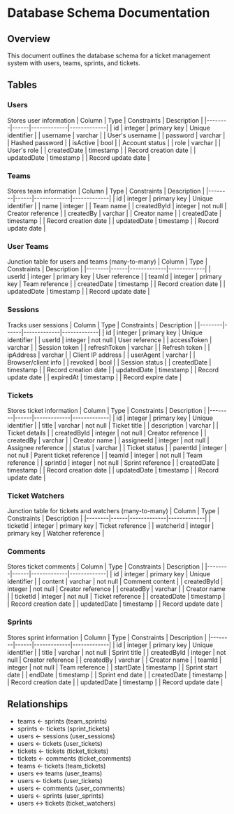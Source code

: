# Database Schema Documentation

## Overview

This document outlines the database schema for a ticket management system with users, teams, sprints, and tickets.

## Tables

### Users

Stores user information
| Column | Type | Constraints | Description |
|--------|------|-------------|-------------|
| id | integer | primary key | Unique identifier |
| username | varchar | | User's username |
| password | varchar | | Hashed password |
| isActive | bool | | Account status |
| role | varchar | | User's role |
| createdDate | timestamp | | Record creation date |
| updatedDate | timestamp | | Record update date |

### Teams

Stores team information
| Column | Type | Constraints | Description |
|--------|------|-------------|-------------|
| id | integer | primary key | Unique identifier |
| name | integer | | Team name |
| createdById | integer | not null | Creator reference |
| createdBy | varchar | | Creator name |
| createdDate | timestamp | | Record creation date |
| updatedDate | timestamp | | Record update date |

### User Teams

Junction table for users and teams (many-to-many)
| Column | Type | Constraints | Description |
|--------|------|-------------|-------------|
| userId | integer | primary key | User reference |
| teamId | integer | primary key | Team reference |
| createdDate | timestamp | | Record creation date |
| updatedDate | timestamp | | Record update date |

### Sessions

Tracks user sessions
| Column | Type | Constraints | Description |
|--------|------|-------------|-------------|
| id | integer | primary key | Unique identifier |
| userId | integer | not null | User reference |
| accessToken | varchar | | Session token |
| refreshToken | varchar | | Refresh token |
| ipAddress | varchar | | Client IP address |
| userAgent | varchar | | Browser/client info |
| revoked | bool | | Session status |
| createdDate | timestamp | | Record creation date |
| updatedDate | timestamp | | Record update date |
| expiredAt | timestamp | | Record expire date |

### Tickets

Stores ticket information
| Column | Type | Constraints | Description |
|--------|------|-------------|-------------|
| id | integer | primary key | Unique identifier |
| title | varchar | not null | Ticket title |
| description | varchar | | Ticket details |
| createdById | integer | not null | Creator reference |
| createdBy | varchar | | Creator name |
| assigneeId | integer | not null | Assignee reference |
| status | varchar | | Ticket status |
| parentId | integer | not null | Parent ticket reference |
| teamId | integer | not null | Team reference |
| sprintId | integer | not null | Sprint reference |
| createdDate | timestamp | | Record creation date |
| updatedDate | timestamp | | Record update date |

### Ticket Watchers

Junction table for tickets and watchers (many-to-many)
| Column | Type | Constraints | Description |
|--------|------|-------------|-------------|
| ticketId | integer | primary key | Ticket reference |
| watcherId | integer | primary key | Watcher reference |

### Comments

Stores ticket comments
| Column | Type | Constraints | Description |
|--------|------|-------------|-------------|
| id | integer | primary key | Unique identifier |
| content | varchar | not null | Comment content |
| createdById | integer | not null | Creator reference |
| createdBy | varchar | | Creator name |
| ticketId | integer | not null | Ticket reference |
| createdDate | timestamp | | Record creation date |
| updatedDate | timestamp | | Record update date |

### Sprints

Stores sprint information
| Column | Type | Constraints | Description |
|--------|------|-------------|-------------|
| id | integer | primary key | Unique identifier |
| title | varchar | not null | Sprint title |
| createdById | integer | not null | Creator reference |
| createdBy | varchar | | Creator name |
| teamId | integer | not null | Team reference |
| startDate | timestamp | | Sprint start date |
| endDate | timestamp | | Sprint end date |
| createdDate | timestamp | | Record creation date |
| updatedDate | timestamp | | Record update date |

## Relationships

- teams ← sprints (team_sprints)
- sprints ← tickets (sprint_tickets)
- users ← sessions (user_sessions)
- users ← tickets (user_tickets)
- tickets ← tickets (ticket_tickets)
- tickets ← comments (ticket_comments)
- teams ← tickets (team_tickets)
- users ↔ teams (user_teams)
- users ← tickets (user_tickets)
- users ← comments (user_comments)
- users ← sprints (user_sprints)
- users ↔ tickets (ticket_watchers)
